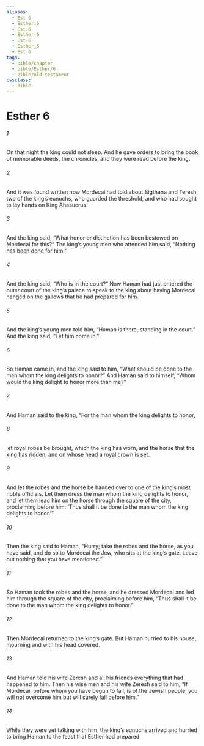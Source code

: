 ```yaml
---
aliases:
  - Est 6
  - Esther.6
  - Est.6
  - Esther-6
  - Est-6
  - Esther_6
  - Est_6
tags:
  - bible/chapter
  - bible/Esther/6
  - bible/old testament
cssclass:
  - bible
---
```


# Esther 6

###### 1
On that night the king could not sleep. And he gave orders to bring the book of memorable deeds, the chronicles, and they were read before the king.
###### 2
And it was found written how Mordecai had told about Bigthana and Teresh, two of the king’s eunuchs, who guarded the threshold, and who had sought to lay hands on King Ahasuerus.
###### 3
And the king said, “What honor or distinction has been bestowed on Mordecai for this?” The king’s young men who attended him said, “Nothing has been done for him.”
###### 4
And the king said, “Who is in the court?” Now Haman had just entered the outer court of the king’s palace to speak to the king about having Mordecai hanged on the gallows that he had prepared for him.
###### 5
And the king’s young men told him, “Haman is there, standing in the court.” And the king said, “Let him come in.”
###### 6
So Haman came in, and the king said to him, “What should be done to the man whom the king delights to honor?” And Haman said to himself, “Whom would the king delight to honor more than me?”
###### 7
And Haman said to the king, “For the man whom the king delights to honor,
###### 8
let royal robes be brought, which the king has worn, and the horse that the king has ridden, and on whose head a royal crown is set.
###### 9
And let the robes and the horse be handed over to one of the king’s most noble officials. Let them dress the man whom the king delights to honor, and let them lead him on the horse through the square of the city, proclaiming before him: ‘Thus shall it be done to the man whom the king delights to honor.’”
###### 10
Then the king said to Haman, “Hurry; take the robes and the horse, as you have said, and do so to Mordecai the Jew, who sits at the king’s gate. Leave out nothing that you have mentioned.”
###### 11
So Haman took the robes and the horse, and he dressed Mordecai and led him through the square of the city, proclaiming before him, “Thus shall it be done to the man whom the king delights to honor.”
###### 12
Then Mordecai returned to the king’s gate. But Haman hurried to his house, mourning and with his head covered.
###### 13
And Haman told his wife Zeresh and all his friends everything that had happened to him. Then his wise men and his wife Zeresh said to him, “If Mordecai, before whom you have begun to fall, is of the Jewish people, you will not overcome him but will surely fall before him.”
###### 14
While they were yet talking with him, the king’s eunuchs arrived and hurried to bring Haman to the feast that Esther had prepared.


